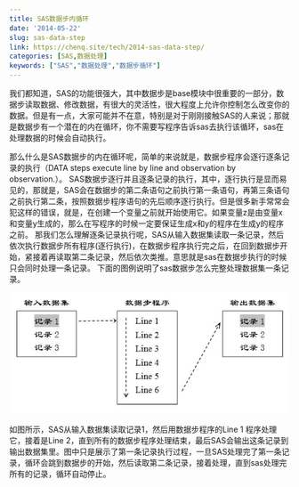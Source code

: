 ```yaml
---
title: SAS数据步内循环
date: '2014-05-22'
slug: sas-data-step
link: https://chenq.site/tech/2014-sas-data-step/
categories: [SAS,数据处理]
keywords: ["SAS","数据处理","数据步循环"]
---
```


我们都知道，SAS的功能很强大，其中数据步是base模块中很重要的一部分，数据步读取数据、修改数据，有很大的灵活性，很大程度上允许你控制怎么改变你的数据。但是有一点，大家可能并不在意，特别是对于刚刚接触SAS的人来说；那就是数据步有一个潜在的内在循环，你不需要写程序告诉sas去执行该循环，sas在处理数据的时候会自动执行。

那么什么是SAS数据步的内在循环呢，简单的来说就是，数据步程序会逐行逐条记录的执行（DATA steps execute line by line and observation by observation.）。
SAS数据步逐行并且逐条记录的执行，其中，逐行执行是显而易见的，那就是，SAS会在数据步的第二条语句之前执行第一条语句，再第三条语句之前执行第二条，按照数据步程序语句的先后顺序逐行执行。但是很多新手常常会犯这样的错误，就是，在创建一个变量之前就开始使用它。如果变量z是由变量x和变量y生成的，那么在写程序的时候一定要保证生成x和y的程序在生成y的程序之前。
那我们怎么理解逐条记录执行呢，SAS从输入数据集读取一条记录，然后依次执行数据步所有程序(逐行执行)，在数据步程序执行完之后，在回到数据步开始，紧接着再读取第二条记录，然后依次类推。意思就是sas在数据步执行的时候只会同时处理一条记录。
下面的图例说明了sas数据步怎么完整处理数据集一条记录。

![SAS数据步循环](dataloop.png)

如图所示，SAS从输入数据集读取记录1，然后用数据步程序的Line 1 程序处理它，接着是Line 2，直到所有的数据步程序处理结束，最后SAS会输出这条记录到输出数据集里。图中只是展示了第一条记录执行过程，一旦SAS处理完了第一条记录，循环会跳到数据步的开始，然后读取第二条记录，接着处理，直到sas处理完所有的记录，循环自动停止。
